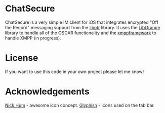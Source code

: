 ChatSecure
=========

ChatSecure is a very simple IM client for iOS that integrates encrypted "Off the Record" messaging support from the [libotr](http://www.cypherpunks.ca/otr/) library. It uses the [LibOrange](https://github.com/unixpickle/LibOrange) library to handle all of the OSCAR functionality and the [xmppframework](http://code.google.com/p/xmppframework/) to handle XMPP (in progress).

License
=========

If you want to use this code in your own project please let me know!

Acknowledgements
=========

[Nick Hum](http://nickhum.com/) - awesome icon concept.
[Glyphish](http://glyphish.com/) - icons used on the tab bar.
